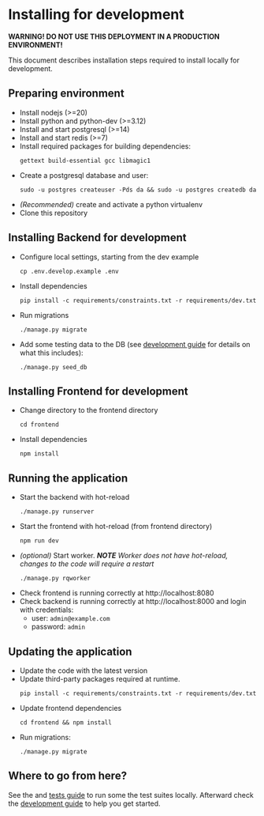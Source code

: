 # Installing for development

**WARNING! DO NOT USE THIS DEPLOYMENT IN A PRODUCTION ENVIRONMENT!**

This document describes installation steps required to install locally for development.

## Preparing environment

- Install nodejs (>=20)
- Install python and python-dev (>=3.12)
- Install and start postgresql (>=14)
- Install and start redis (>=7)
- Install required packages for building dependencies:
  ```
  gettext build-essential gcc libmagic1
  ```
- Create a postgresql database and user:
  ```shell
  sudo -u postgres createuser -Pds da && sudo -u postgres createdb da
  ``` 
- _(Recommended)_ create and activate a python virtualenv
- Clone this repository

## Installing Backend for development

- Configure local settings, starting from the dev example
  ```shell
  cp .env.develop.example .env
  ```
- Install dependencies
  ```shell
  pip install -c requirements/constraints.txt -r requirements/dev.txt 
  ```
- Run migrations
  ```shell
  ./manage.py migrate
  ```
- Add some testing data to the DB (see [development guide](./development_guide.md#testing-data) for details on what this
  includes):
  ```shell
  ./manage.py seed_db
  ```

## Installing Frontend for development

- Change directory to the frontend directory
  ```shell
  cd frontend
  ```
- Install dependencies
  ```shell
  npm install
  ```

## Running the application

- Start the backend with hot-reload
  ```shell
  ./manage.py runserver
  ```
- Start the frontend with hot-reload (from frontend directory)
  ```shell
  npm run dev
  ```  
- _(optional)_ Start worker. _**NOTE** Worker does not have hot-reload, changes to the code will require a restart_
  ```shell
  ./manage.py rqworker
  ```
- Check frontend is running correctly at http://localhost:8080
- Check backend is running correctly at http://localhost:8000 and login with credentials:
    - user: `admin@example.com`
    - password: `admin`

## Updating the application

- Update the code with the latest version
- Update third-party packages required at runtime.
  ```shell
  pip install -c requirements/constraints.txt -r requirements/dev.txt
  ```
- Update frontend dependencies
  ```shell
  cd frontend && npm install 
  ```
- Run migrations:
  ```shell
  ./manage.py migrate
  ```

## Where to go from here?

See the and [tests guide](./tests.md) to run some the test suites locally. Afterward check
the [development guide](./development_guide.md) to help you get started.  